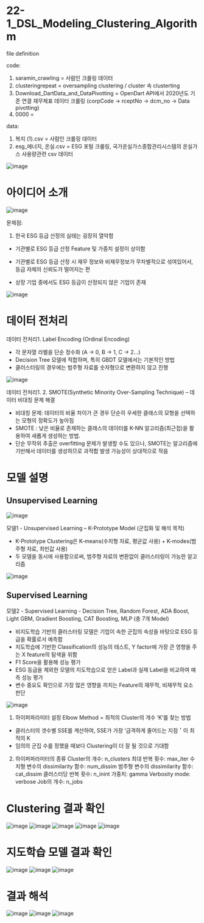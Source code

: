 # 22-1_DSL_Modeling_Clustering_Algorithm

file definition

code:
1. saramin_crawling = 사람인 크롤링 데이터 
2. clusteringrepeat = oversampling clustering / cluster 속 clusterting
3. Download_DartData_and_DataPivotting = OpenDart API에서 2020년도 기준 연결 재무제표 데이터 크롤링 (corpCode -> rceptNo -> dcm_no -> Data pivotting)
4. 0000 = 

data:
1. 복지 (1).csv = 사람인 크롤링 데이터
2. esg_에너지, 온실.csv = ESG 포털 크롤링, 국가온실가스종합관리시스템의 온실가스 사용량관련 csv 데이터

![image](https://user-images.githubusercontent.com/77422840/163293893-9b4effce-1e45-4ac6-9548-3ef11cf730db.png)

# 아이디어 소개
![image](https://user-images.githubusercontent.com/77422840/163296786-8ed17110-6b84-453f-8c7b-6289a69d0130.png)

문제점: 
1. 한국 ESG 등급 산정의 실태는 굉장히 열악함
- 기관별로 ESG 등급 산정 Feature 및 가중치 설정이 상이함

- 기관별로 ESG 등급 산정 시 재무 정보와 비재무정보가 무차별적으로 섞여있어서, 등급 자체의 신뢰도가 떨어지는 편

- 상장 기업 중에서도 ESG 등급이 산정되지 않은 기업이 존재

![image](https://user-images.githubusercontent.com/77422840/163296923-7e9ff8de-0174-4bd8-9b3b-4070fa394fc5.png)

# 데이터 전처리
데이터 전처리1.  Label Encoding (Ordinal Encoding)
- 각 문자열 라벨을 단순 정수화 (A -> 0, B -> 1, C -> 2…)
- Decision Tree 모델에 적합하며, 특히 GBDT 모델에서는 기본적인 방법
- 클러스터링의 경우에는 범주형 자료를 숫자형으로 변환하지 않고 진행


![image](https://user-images.githubusercontent.com/77422840/163297128-c9757fcb-dd5b-4f47-9e65-7e685c64d614.png)

데이터 전처리1.  2.  SMOTE(Synthetic Minority Over-Sampling Technique) – 데이터 비대칭 문제 해결

- 비대칭 문제: 데이터의 비율 차이가 큰 경우 단순히 우세한 클래스의 모형을 선택하는 모형의 정확도가 높아짐
- SMOTE : 낮은 비율로 존재하는 클래스의 데이터를 K-NN 알고리즘(최근접)을 활용하여 새롭게 생성하는 방법. 
- 단순 무작위 추출은 overfitting 문제가 발생할 수도 있으나, SMOTE는 알고리즘에 기반해서 데이터를 생성하므로 과적합 발생 가능성이 상대적으로 작음

# 모델 설명
## Unsupervised Learning
![image](https://user-images.githubusercontent.com/77422840/163297245-0c83a988-76ac-488b-ba91-cb8385e63758.png)

모델1 - Unsupervised Learning – K-Prototype Model (군집화 및 해석 목적)

- K-Prototype Clustering은 K-means(수치형 자료, 평균값 사용) + K-modes(범주형 자료, 최빈값 사용)	
- 두 모델을 동시에 사용함으로써, 범주형 자료의 변환없이 클러스터링이 가능한 알고리즘

![image](https://user-images.githubusercontent.com/77422840/163297419-b0e893d7-da9a-4836-b26f-20eb86fa269f.png)


## Supervised Learning
모델2 - Supervised Learning - Decision Tree, Random Forest, ADA Boost, Light GBM, Gradient Boosting, CAT Boosting, MLP (총 7개 Model)
 - 비지도학습 기반의 클러스터링 모델은 기업이 속한 군집의 속성을 바탕으로 ESG 등급을 확률로서 예측함
- 지도학습에 기반한 Classification의 성능의 테스트, Y factor에 가장 큰 영향을 주는 X feature의 탐색을 위함
- F1 Score을 활용해 성능 평가
- ESG 등급을 제외한 모델의 지도학습으로 얻은 Label과 실제 Label을 비교하여 예측 성능 평가
- 변수 중요도 확인으로 가장 많은 영향을 끼치는 Feature의 재무적, 비재무적 요소 판단

![image](https://user-images.githubusercontent.com/77422840/163297526-8fc2c5ba-8be6-4e83-b4ad-6090774f8964.png)

1. 하이퍼파라미터 설정 
Elbow Method = 최적의 Cluster의 개수 ‘K’를 찾는 방법

- 클러스터의 갯수별 SSE를 계산하여, SSE가 가장 ‘급격하게 줄어드는 지점＇이 최적의 K
- 임의의 군집 수를 정했을 때보다 Clustering이 더 잘 될 것으로 기대함

2. 하이퍼파라미터의 종류
Cluster의 개수: n_clusters
최대 반복 횟수: max_iter
수치형 변수의 dissimilarity 함수: num_dissim
범주형 변수의 dissimilarity 함수: cat_dissim
클러스터당 반복 횟수: n_inint
가중치: gamma
Verbosity mode: verbose
Job의 개수: n_jobs

# Clustering 결과 확인
![image](https://user-images.githubusercontent.com/77422840/163297626-047814c8-333a-41fe-b22b-6ce3c977e4d7.png)
![image](https://user-images.githubusercontent.com/77422840/163297640-7a33a217-ff9e-47a8-856e-d4777b389d94.png)
![image](https://user-images.githubusercontent.com/77422840/163297669-d9a82e34-4ff4-4314-950a-7b6806905959.png)
![image](https://user-images.githubusercontent.com/77422840/163297684-435e51f8-1dad-4739-bd2b-6a87d65e07ed.png)
![image](https://user-images.githubusercontent.com/77422840/163297694-50c1c812-a1d0-4140-acdf-3a851abebc0b.png)

# 지도학습 모델 결과 확인 
![image](https://user-images.githubusercontent.com/77422840/163297726-06678999-7a31-41b1-94b0-e78ef55bce0e.png)
![image](https://user-images.githubusercontent.com/77422840/163297775-a8569dd0-fb4c-441a-b570-22970c37ff3d.png)
![image](https://user-images.githubusercontent.com/77422840/163297785-8be629ea-76f3-4237-bbde-c8f859dee2c9.png)

# 결과 해석 
![image](https://user-images.githubusercontent.com/77422840/163297829-45153558-fc5f-4589-ac75-984dc0f5d1cb.png)
![image](https://user-images.githubusercontent.com/77422840/163297840-d2c408f6-be0d-4bee-9fe4-1661f4fa3410.png)
![image](https://user-images.githubusercontent.com/77422840/163297849-4ac08c2d-9558-4b70-b4b9-049a73f7d2db.png)











